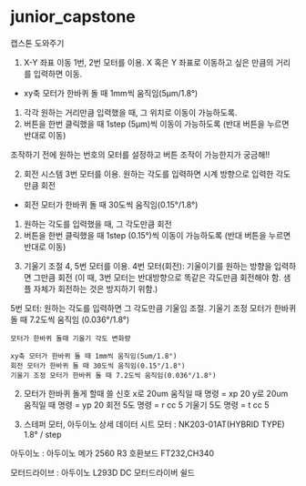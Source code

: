 # junior_capstone
캡스톤 도와주기

1. X-Y 좌표 이동
1번, 2번 모터를 이용.
X 혹은 Y 좌표로 이동하고 싶은 만큼의 거리를 입력하면 이동.

- xy축 모터가 한바퀴 돌 때 1mm씩 움직임(5μm/1.8°)

1) 각각 원하는 거리만큼 입력했을 때, 그 위치로 이동이 가능하도록.
2) 버튼을 한번 클릭했을 때 1step (5μm)씩 이동이 가능하도록 (반대 버튼을 누르면 반대로 이동)

조작하기 전에 원하는 번호의 모터를 설정하고 버튼 조작이 가능한지가 궁금해!!

2. 회전 시스템
3번 모터를 이용.
원하는 각도를 입력하면 시계 방향으로 입력한 각도만큼 회전

- 회전 모터가 한바퀴 돌 때 30도씩 움직임(0.15°/1.8°)

1) 원하는 각도를 입력했을 때, 그 각도만큼 회전
2) 버튼을 한번 클릭했을 때 1step (0.15°)씩 이동이 가능하도록 (반대 버튼을 누르면 반대로 이동)

3. 기울기 조절
4, 5번 모터를 이용.
4번 모터(회전): 기울이기를 원하는 방향을 입력하면 그만큼 회전 (이 때, 3번 모터는 반대방향으로 똑같은 각도만큼 회전해야 함. 샘플 자체가 회전하는 것은 방지하기 위함.)

5번 모터: 원하는 각도를 입력하면 그 각도만큼 기울임 조절.
기울기 조정 모터가 한바퀴 돌 때 7.2도씩 움직임 (0.036°/1.8°)

	모터가 한바퀴 돌때 기울기 각도 변화량

	xy축 모터가 한바퀴 돌 때 1mm씩 움직임(5um/1.8°)
	회전 모터가 한바퀴 돌 때 30도씩 움직임(0.15°/1.8°)
	기울기 조정 모터가 한바퀴 돌 때 7.2도씩 움직임(0.036°/1.8°)

2. 모터가 한바퀴 돌게 할때 쓸 신호
	x로 20um 움직일 때 명령
         = xp 20
	y로 20um 움직일 때 명령
         = yp 20
	회전 5도 명령
         = r cc 5
	기울기 5도 명령
         = t cc 5

3. 스테퍼 모터, 아두이노 상세 데이터 시트
모터 : NK203-01AT(HYBRID TYPE)
1.8° / step

아두이노 : 아두이노 메가 2560 R3 호환보드 FT232,CH340

모터드라이브 : 아두이노 L293D DC 모터드라이버 쉴드

